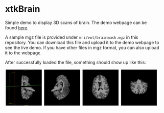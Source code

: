 # xtkBrain
Simple demo to display 3D scans of brain. The demo webpage can be found [here](http://zekun-li.github.io/xtkBrain/).

A sample mgz file is provided under `mri/vol/brainmask.mgz` in this repository. You can download this file and upload it to the demo webpage to see the live demo. 
If you have other files in mgz format, you can also upload it to the webpage.

After successfully loaded the file, something should show up like this:

![Demo output](xtk_demo.png)
